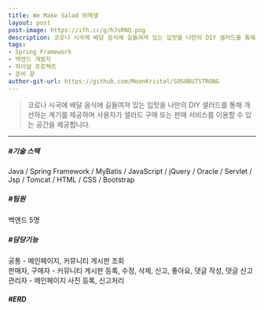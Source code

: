 ```yaml
---
title: We Make Salad 위메샐
layout: post
post-image: https://ifh.cc/g/hJsRNQ.png
description: 코로나 시국에 배달 음식에 길들여져 있는 입맛을 나만의 DIY 샐러드를 통해 개선하는 계기를 제공하며 사용자가 샐러드 구매 또는 판매 서비스를 이용할 수 있는 공간을 제공합니다.
tags:
- Spring Framework
- 백엔드 개발자
- 파이널 프로젝트
- 준비 끝
author-git-url: https://github.com/MoonKristal/SOSOBUTSTRONG
---
```


>코로나 시국에 배달 음식에 길들여져 있는 입맛을 나만의 DIY 샐러드를 통해 개선하는 계기를 제공하며 사용자가 샐러드 구매 또는 판매 서비스를 이용할 수 있는 공간을 제공합니다.

---

##### #기술 스택
Java / Spring Framework / MyBatis / JavaScript / jQuery / Oracle / 
Servlet / Jsp / Tomcat / HTML / CSS / Bootstrap

##### #팀원
백엔드 5명

##### #담당기능
공통 - 메인페이지, 커뮤니티 게시판 조회 <br>
판매자, 구매자 - 커뮤니티 게시판 등록, 수정, 삭제, 신고, 좋아요, 댓글 작성, 댓글 신고 <br>
관리자 - 메인페이지 사진 등록, 신고처리 <br>

##### #ERD


